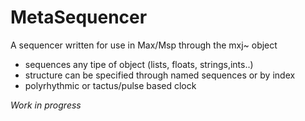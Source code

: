 # MetaSequencer

A sequencer written for use in Max/Msp through the mxj~ object

- sequences any tipe of object (lists, floats, strings,ints..) 
- structure can be specified through named sequences or by index
- polyrhythmic or tactus/pulse based clock

*Work in progress*
